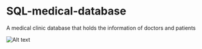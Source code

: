 # SQL-medical-database
A medical clinic database that holds the information of doctors and patients

![Alt text](relative/img/to/img26.pngraw=true "Title")
